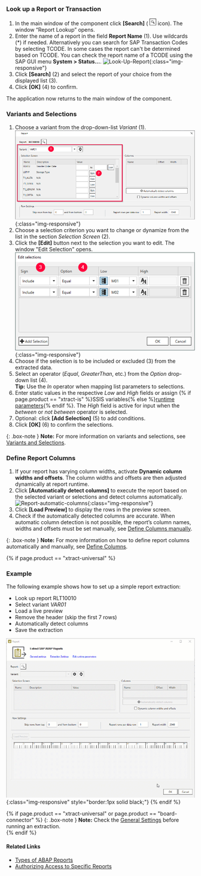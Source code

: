### Look up a Report or Transaction
1. In the main window of the component click **[Search]** ( ![magnifying-glass](/img/content/icons/magnifying-glass.png) icon). The window “Report Lookup” opens.
2. Enter the name of a report in the field **Report Name** (1). Use wildcards (*) if needed.
Alternatively you can search for SAP Transaction Codes by selecting TCODE.
In some cases the report can't be determined based on TCODE. 
You can check the report name of a TCODE using the SAP GUI menu **System > Status...**.
![Look-Up-Report](/img/content/Look-Up-Report.png){:class="img-responsive"}
3. Click **[Search]** (2) and select the report of your choice from the displayed list (3).
4. Click **[OK]** (4) to confirm.

The application now returns to the main window of the component.

### Variants and Selections

1. Choose a variant from the drop-down-list *Variant* (1). <br>
![Report-Variants-Section](/img/content/Report-Variants-Selection.png){:class="img-responsive"}
2. Choose a selection criterion you want to change or dynamize from the list in the section *Selection Screen* (2).
3. Click the **[Edit]** button next to the selection you want to edit. The window "Edit Selection" opens.
![Report-Edit-Selections](/img/content/Report-Edit-Selections.png){:class="img-responsive"}
4. Choose if the selection is to be included or excluded (3) from the extracted data.
5. Select an operator (*Equal*, *GreaterThan*, etc.) from the *Option* drop-down list (4). <br>
**Tip:** Use the *In* operator when mapping list parameters to selections.
6. Enter static values in the respective *Low* and *High* fields or assign {% if page.product == "xtract-is" %}SSIS variables{% else %}[runtime parameters](./edit-runtime-parameters){% endif %}. 
The *High* field is active for input when the *between* or *not between* operator is selected.
7. Optional: click **[Add Selection]** (5) to add conditions.
8. Click **[OK]** (6) to confirm the selections.

{: .box-note }
**Note:** For more information on variants and selections, see [Variants and Selections](./variants-and-selections).

### Define Report Columns

1. If your report has varying column widths, activate **Dynamic column widths and offsets**.
The column widths and offsets are then adjusted dynamically at report runtime. 
2. Click **[Automatically detect columns]** to execute the report based on the selected variant or selections and detect columns automatically.<br>
![Report-automatic-columns](/img/content/Report_new_automatic_columns.png){:class="img-responsive"}
3. Click **[Load Preview]** to display the rows in the preview screen.
4. Check if the automatically detected columns are accurate. When automatic column detection is not possible, the report’s column names, widths and offsets must be set manually, see [Define Columns manually](./report-columns-define#define-columns-manually).

{: .box-note }
**Note:** For more information on how to define report columns automatically and manually, see [Define Columns](./report-columns-define).

{% if page.product == "xtract-universal" %}
### Example
The following example shows how to set up a simple report extraction:

- Look up report RLT10010
- Select variant *VAR01*
- Load a live preview
- Remove the header (skip the first 7 rows)
- Automatically detect columns
- Save the extraction

![Report-Animation](/img/content/report.gif){:class="img-responsive" style="border:1px solid black;"}
{% endif %}

{% if page.product == "xtract-universal" or page.product == "board-connector" %} 
{: .box-note }
**Note:** Check the [General Settings](./general-settings) before running an extraction. <br>
{% endif %}

#### Related Links
- [Types of ABAP Reports](https://wiki.scn.sap.com/wiki/display/ABAP/Types+of+Reports)
- [Authorizing Access to Specific Reports](https://kb.theobald-software.com/sap/authorizing-access-to-specific-reports)

<!---
### Further reading..

Most reports can be extracted in dialog mode. Some reports have to be extracted in background mode.
Reports that may cause issues:
- Reports w/o column separator '|', such as RM07MBST
- Reports with a '|' in the actual data.
- Reports, that split a line over multiple lines
- Interactive Reports that are meant for reporting purposes and offer navigational features.
- Reports created via report painter

{: .box-tip }
**Tip:** Instead of hard coding manual selections or variants, use parameters. This allows setting selections and variants at runtime.

--->
